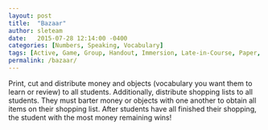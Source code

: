 ```yaml
---
layout: post
title:  "Bazaar"
author: sleteam
date:   2015-07-28 12:14:00 -0400
categories: [Numbers, Speaking, Vocabulary]
tags: [Active, Game, Group, Handout, Immersion, Late-in-Course, Paper, Realia, Review, Roleplay]
permalink: /bazaar/
---
```

Print, cut and distribute money and objects (vocabulary you want them to learn or review) to all students. Additionally, distribute shopping lists to all students. They must barter money or objects with one another to obtain all items on their shopping list. After students have all finished their shopping, the student with the most money remaining wins!